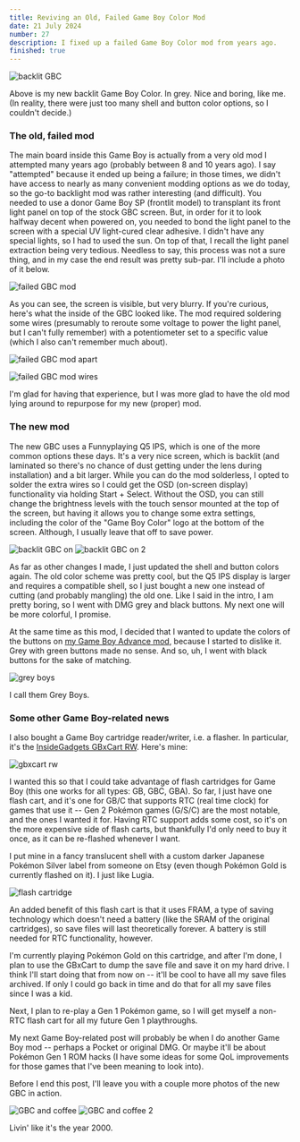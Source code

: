 ```yaml
---
title: Reviving an Old, Failed Game Boy Color Mod
date: 21 July 2024
number: 27
description: I fixed up a failed Game Boy Color mod from years ago.
finished: true
---
```


![backlit GBC](../assets/images/gbc-mod/gbc.jpg "backlit GBC")

Above is my new backlit Game Boy Color. In grey. Nice and boring, like me. (In reality, there were just too many shell and button color options, so I couldn't decide.)


### The old, failed mod

The main board inside this Game Boy is actually from a very old mod I attempted many years ago (probably between 8 and 10 years ago). I say "attempted" because it ended up being a failure; in those times, we didn't have access to nearly as many convenient modding options as we do today, so the go-to backlight mod was rather interesting (and difficult). You needed to use a donor Game Boy SP (frontlit model) to transplant its front light panel on top of the stock GBC screen. But, in order for it to look halfway decent when powered on, you needed to bond the light panel to the screen with a special UV light-cured clear adhesive. I didn't have any special lights, so I had to used the sun. On top of that, I recall the light panel extraction being very tedious. Needless to say, this process was not a sure thing, and in my case the end result was pretty sub-par. I'll include a photo of it below.

![failed GBC mod](../assets/images/gbc-mod/old-gbc.jpg "failed GBC mod")

As you can see, the screen is visible, but very blurry. If you're curious, here's what the inside of the GBC looked like. The mod required soldering some wires (presumably to reroute some voltage to power the light panel, but I can't fully remember) with a potentiometer set to a specific value (which I also can't remember much about).

![failed GBC mod apart](../assets/images/gbc-mod/old-gbc-apart.jpg "failed GBC mod apart")

![failed GBC mod wires](../assets/images/gbc-mod/old-gbc-wires.jpg "failed GBC mod wires")

I'm glad for having that experience, but I was more glad to have the old mod lying around to repurpose for my new (proper) mod.

### The new mod

The new GBC uses a Funnyplaying Q5 IPS, which is one of the more common options these days. It's a very nice screen, which is backlit (and laminated so there's no chance of dust getting under the lens during installation) and a bit larger. While you can do the mod solderless, I opted to solder the extra wires so I could get the OSD (on-screen display) functionality via holding Start + Select. Without the OSD, you can still change the brightness levels with the touch sensor mounted at the top of the screen, but having it allows you to change some extra settings, including the color of the "Game Boy Color" logo at the bottom of the screen. Although, I usually leave that off to save power.

![backlit GBC on](../assets/images/gbc-mod/gbc-on.jpg "backlit GBC on")
![backlit GBC on 2](../assets/images/gbc-mod/gbc-on-2.jpg "backlit GBC on 2")

As far as other changes I made, I just updated the shell and button colors again. The old color scheme was pretty cool, but the Q5 IPS display is larger and requires a compatible shell, so I just bought a new one instead of cutting (and probably mangling) the old one. Like I said in the intro, I am pretty boring, so I went with DMG grey and black buttons. My next one will be more colorful, I promise.

At the same time as this mod, I decided that I wanted to update the colors of the buttons on [my Game Boy Advance mod](https://www.derekandersen.net/blog/gba-mod), because I started to dislike it. Grey with green buttons made no sense. And so, uh, I went with black buttons for the sake of matching.

![grey boys](../assets/images/gbc-mod/grey-boys.jpg "grey boys")

I call them Grey Boys.

### Some other Game Boy-related news

I also bought a Game Boy cartridge reader/writer, i.e. a flasher. In particular, it's the [InsideGadgets GBxCart RW](https://shop.insidegadgets.com/product/gbxcart-rw/). Here's mine:

![gbxcart rw](../assets/images/gbc-mod/gbxcart.jpg "gbxcart rw")

I wanted this so that I could take advantage of flash cartridges for Game Boy (this one works for all types: GB, GBC, GBA). So far, I just have one flash cart, and it's one for GB/C that supports RTC (real time clock) for games that use it -- Gen 2 Pokémon games (G/S/C) are the most notable, and the ones I wanted it for. Having RTC support adds some cost, so it's on the more expensive side of flash carts, but thankfully I'd only need to buy it once, as it can be re-flashed whenever I want.

I put mine in a fancy translucent shell with a custom darker Japanese Pokémon Silver label from someone on Etsy (even though Pokémon Gold is currently flashed on it). I just like Lugia.

![flash cartridge](../assets/images/gbc-mod/flash-cart.jpg "flash cartridge")

An added benefit of this flash cart is that it uses FRAM, a type of saving technology which doesn't need a battery (like the SRAM of the original cartridges), so save files will last theoretically forever. A battery is still needed for RTC functionality, however.

I'm currently playing Pokémon Gold on this cartridge, and after I'm done, I plan to use the GBxCart to dump the save file and save it on my hard drive. I think I'll start doing that from now on -- it'll be cool to have all my save files archived. If only I could go back in time and do that for all my save files since I was a kid.

Next, I plan to re-play a Gen 1 Pokémon game, so I will get myself a non-RTC flash cart for all my future Gen 1 playthroughs.

My next Game Boy-related post will probably be when I do another Game Boy mod -- perhaps a Pocket or original DMG. Or maybe it'll be about Pokémon Gen 1 ROM hacks (I have some ideas for some QoL improvements for those games that I've been meaning to look into).

Before I end this post, I'll leave you with a couple more photos of the new GBC in action.

![GBC and coffee](../assets/images/gbc-mod/gbc-and-coffee.jpg "GBC and coffee")
![GBC and coffee 2](../assets/images/gbc-mod/gbc-and-coffee-2.jpg "GBC and coffee 2")

Livin' like it's the year 2000.